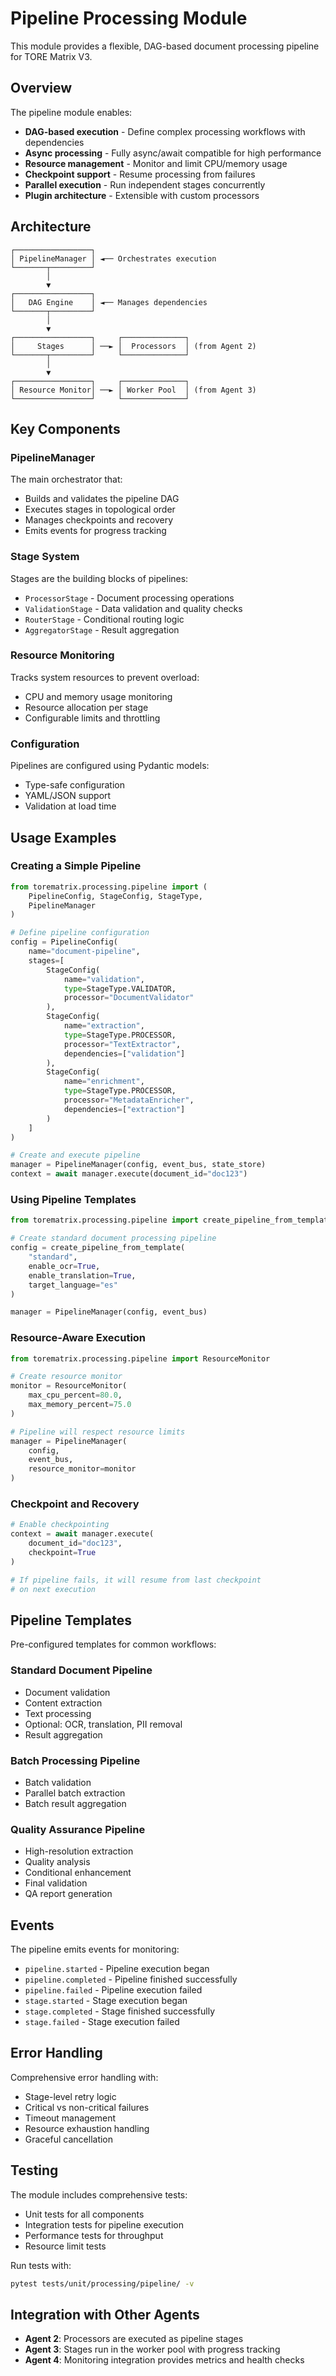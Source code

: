 # Pipeline Processing Module

This module provides a flexible, DAG-based document processing pipeline for TORE Matrix V3.

## Overview

The pipeline module enables:
- **DAG-based execution** - Define complex processing workflows with dependencies
- **Async processing** - Fully async/await compatible for high performance
- **Resource management** - Monitor and limit CPU/memory usage
- **Checkpoint support** - Resume processing from failures
- **Parallel execution** - Run independent stages concurrently
- **Plugin architecture** - Extensible with custom processors

## Architecture

```
┌─────────────────┐
│ PipelineManager │ ◄── Orchestrates execution
└───────┬─────────┘
        │
        ▼
┌─────────────────┐
│   DAG Engine    │ ◄── Manages dependencies
└───────┬─────────┘
        │
        ▼
┌─────────────────┐     ┌──────────────┐
│     Stages      │ ──► │  Processors  │ (from Agent 2)
└───────┬─────────┘     └──────────────┘
        │
        ▼
┌─────────────────┐     ┌──────────────┐
│ Resource Monitor│ ──► │ Worker Pool  │ (from Agent 3)
└─────────────────┘     └──────────────┘
```

## Key Components

### PipelineManager
The main orchestrator that:
- Builds and validates the pipeline DAG
- Executes stages in topological order
- Manages checkpoints and recovery
- Emits events for progress tracking

### Stage System
Stages are the building blocks of pipelines:
- `ProcessorStage` - Document processing operations
- `ValidationStage` - Data validation and quality checks
- `RouterStage` - Conditional routing logic
- `AggregatorStage` - Result aggregation

### Resource Monitoring
Tracks system resources to prevent overload:
- CPU and memory usage monitoring
- Resource allocation per stage
- Configurable limits and throttling

### Configuration
Pipelines are configured using Pydantic models:
- Type-safe configuration
- YAML/JSON support
- Validation at load time

## Usage Examples

### Creating a Simple Pipeline

```python
from torematrix.processing.pipeline import (
    PipelineConfig, StageConfig, StageType,
    PipelineManager
)

# Define pipeline configuration
config = PipelineConfig(
    name="document-pipeline",
    stages=[
        StageConfig(
            name="validation",
            type=StageType.VALIDATOR,
            processor="DocumentValidator"
        ),
        StageConfig(
            name="extraction",
            type=StageType.PROCESSOR,
            processor="TextExtractor",
            dependencies=["validation"]
        ),
        StageConfig(
            name="enrichment",
            type=StageType.PROCESSOR,
            processor="MetadataEnricher",
            dependencies=["extraction"]
        )
    ]
)

# Create and execute pipeline
manager = PipelineManager(config, event_bus, state_store)
context = await manager.execute(document_id="doc123")
```

### Using Pipeline Templates

```python
from torematrix.processing.pipeline import create_pipeline_from_template

# Create standard document processing pipeline
config = create_pipeline_from_template(
    "standard",
    enable_ocr=True,
    enable_translation=True,
    target_language="es"
)

manager = PipelineManager(config, event_bus)
```

### Resource-Aware Execution

```python
from torematrix.processing.pipeline import ResourceMonitor

# Create resource monitor
monitor = ResourceMonitor(
    max_cpu_percent=80.0,
    max_memory_percent=75.0
)

# Pipeline will respect resource limits
manager = PipelineManager(
    config, 
    event_bus,
    resource_monitor=monitor
)
```

### Checkpoint and Recovery

```python
# Enable checkpointing
context = await manager.execute(
    document_id="doc123",
    checkpoint=True
)

# If pipeline fails, it will resume from last checkpoint
# on next execution
```

## Pipeline Templates

Pre-configured templates for common workflows:

### Standard Document Pipeline
- Document validation
- Content extraction
- Text processing
- Optional: OCR, translation, PII removal
- Result aggregation

### Batch Processing Pipeline
- Batch validation
- Parallel batch extraction
- Batch result aggregation

### Quality Assurance Pipeline
- High-resolution extraction
- Quality analysis
- Conditional enhancement
- Final validation
- QA report generation

## Events

The pipeline emits events for monitoring:
- `pipeline.started` - Pipeline execution began
- `pipeline.completed` - Pipeline finished successfully
- `pipeline.failed` - Pipeline execution failed
- `stage.started` - Stage execution began
- `stage.completed` - Stage finished successfully
- `stage.failed` - Stage execution failed

## Error Handling

Comprehensive error handling with:
- Stage-level retry logic
- Critical vs non-critical failures
- Timeout management
- Resource exhaustion handling
- Graceful cancellation

## Testing

The module includes comprehensive tests:
- Unit tests for all components
- Integration tests for pipeline execution
- Performance tests for throughput
- Resource limit tests

Run tests with:
```bash
pytest tests/unit/processing/pipeline/ -v
```

## Integration with Other Agents

- **Agent 2**: Processors are executed as pipeline stages
- **Agent 3**: Stages run in the worker pool with progress tracking
- **Agent 4**: Monitoring integration provides metrics and health checks